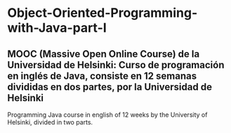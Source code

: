 # Object-Oriented-Programming-with-Java-part-I
MOOC (Massive Open Online Course) de la Universidad de Helsinki:
Curso de programación en inglés de Java, consiste en 12 semanas divididas en dos partes, por la Universidad de Helsinki
--
Programming Java course in english of 12 weeks by the University of Helsinki, divided in two parts. 
